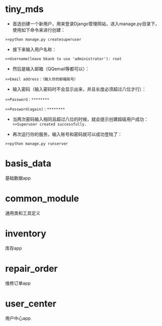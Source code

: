 # tiny_mds
- 首选创建一个新用户，用来登录Django管理网站，进入manage.py目录下，使用如下命令来进行创建： 

`>>python manage.py createsuperuser`
- 接下来输入用户名称： 

`>>Username(leave bkank to use 'administrator'): root`
- 然后是输入邮箱（QQemail等都可以）： 

`>>Email address：（输入你的邮箱账号）`

- 输入密码（输入密码时不会显示出来，并且长度必须超过八位才行）：
 
`>>Password：******** `

`>>Password(again)：********`

- 当两次密码输入相同且超过八位的时候，就会提示创建超级用户成功： 
`>>Superuser created successfully.`

- 再次运行你的服务，输入账号和密码就可以成功登陆了： 

`>>python manage.py runserver`

# basis_data
基础数据app
# common_module
通用类和工具定义
# inventory
库存app
# repair_order
维修订单app
# user_center
用户中心app
